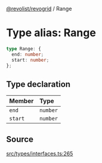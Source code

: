 [@revolist/revogrid](README.md) / Range

# Type alias: Range

```ts
type Range: {
  end: number;
  start: number;
};
```

## Type declaration

| Member | Type |
| :------ | :------ |
| `end` | `number` |
| `start` | `number` |

## Source

[src/types/interfaces.ts:265](https://github.com/revolist/revogrid/blob/ace6403c43f42f0eb026a7e73c0ae179d3a4c66f/src/types/interfaces.ts#L265)
